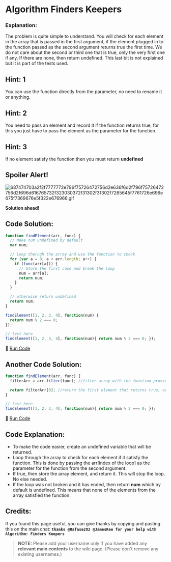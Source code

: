 # Algorithm Finders Keepers

### Explanation:

The problem is quite simple to understand. You will check for each element in the array that is passed in the first argument, if the element plugged in to the function passed as the second argument returns true the first time. We do not care about the second or third one that is true, only the very first one if any. If there are none, then return undefined. This last bit is not explained but it is part of the tests used.

## Hint: 1

You can use the function directly from the parameter, no need to rename it or anything.

## Hint: 2

You need to pass an element and record it if the function returns true, for this you just have to pass the element as the parameter for the function.

## Hint: 3

If no element satisfy the function then you must return **undefined**

## Spoiler Alert!

![687474703a2f2f7777772e796f75726472756d2e636f6d2f796f75726472756d2f696d616765732f323030372f31302f31302f7265645f7761726e696e675f7369676e5f322e676966.gif](https://files.gitter.im/FreeCodeCamp/Wiki/nlOm/thumb/687474703a2f2f7777772e796f75726472756d2e636f6d2f796f75726472756d2f696d616765732f323030372f31302f31302f7265645f7761726e696e675f7369676e5f322e676966.gif)

**Solution ahead!**

## Code Solution:

```javascript
function findElement(arr, func) {
  // Make num undefined by default
  var num;

  // Loop thorugh the array and use the function to check
  for (var a = 0; a < arr.length; a++) {
    if (func(arr[a])) {
      // Store the first case and break the loop
      num = arr[a];
      return num;
    }
  }

  // otherwise return undefined
  return num;
}

findElement([1, 2, 3, 4], function(num) {
  return num % 2 === 0;
});

// test here
findElement([1, 2, 3, 4], function(num){ return num % 2 === 0; });
```

:rocket: [Run Code](https://repl.it/CLn6/0)

## Another Code Solution:

```javascript
function findElement(arr, func) {
  filterArr = arr.filter(func); //filter array with the function provided

  return filterArr[0]; //return the first element that returns true, or undefined if no elements return true
}

// test here
findElement([1, 2, 3, 4], function(num){ return num % 2 === 0; });
```

:rocket: [Run Code](https://repl.it/CLn7/0)

## Code Explanation:

- To make the code easier, create an undefined variable that will be returned.
- Loop through the array to check for each element if it satisfy the function. This is done by passing the arr[index of the loop] as the parameter for the function from the second argument.
- If true, then store the array element, and return it. This will stop the loop. No else needed.
- If the loop was not broken and it has ended, then return **num** which by default is undefined. This means that none of the elements from the array satisfied the function.

## Credits:

If you found this page useful, you can give thanks by copying and pasting this on the main chat: **`thanks @Rafase282 @JamesKee for your help with Algorithm: Finders Keepers`**

> **NOTE:** Please add your username only if you have added any **relevant main contents** to the wiki page. (Please don't remove any existing usernames.)

